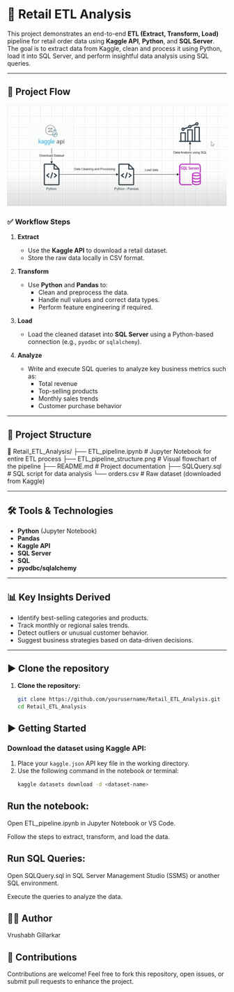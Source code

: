 # 🛒 Retail ETL Analysis

This project demonstrates an end-to-end **ETL (Extract, Transform, Load)** pipeline for retail order data using **Kaggle API**, **Python**, and **SQL Server**. The goal is to extract data from Kaggle, clean and process it using Python, load it into SQL Server, and perform insightful data analysis using SQL queries.

---

## 🧭 Project Flow

![ETL Pipeline Structure](ETL_pipeline_structure.png)

### ✅ Workflow Steps

1. **Extract**  
   - Use the **Kaggle API** to download a retail dataset.
   - Store the raw data locally in CSV format.

2. **Transform**  
   - Use **Python** and **Pandas** to:
     - Clean and preprocess the data.
     - Handle null values and correct data types.
     - Perform feature engineering if required.

3. **Load**  
   - Load the cleaned dataset into **SQL Server** using a Python-based connection (e.g., `pyodbc` or `sqlalchemy`).

4. **Analyze**  
   - Write and execute SQL queries to analyze key business metrics such as:
     - Total revenue
     - Top-selling products
     - Monthly sales trends
     - Customer purchase behavior

---

## 📁 Project Structure

📁 Retail_ETL_Analysis/
├── ETL_pipeline.ipynb # Jupyter Notebook for entire ETL process
├── ETL_pipeline_structure.png # Visual flowchart of the pipeline
├── README.md # Project documentation
├── SQLQuery.sql # SQL script for data analysis
└── orders.csv # Raw dataset (downloaded from Kaggle)



---

## 🛠️ Tools & Technologies

- **Python** (Jupyter Notebook)
- **Pandas**
- **Kaggle API**
- **SQL Server**
- **SQL**
- **pyodbc/sqlalchemy**

---

## 📊 Key Insights Derived

- Identify best-selling categories and products.
- Track monthly or regional sales trends.
- Detect outliers or unusual customer behavior.
- Suggest business strategies based on data-driven decisions.

---

## ▶️ Clone the repository

1. **Clone the repository:**
   ```bash
   git clone https://github.com/yourusername/Retail_ETL_Analysis.git
   cd Retail_ETL_Analysis


## ▶️ Getting Started

### Download the dataset using Kaggle API:

1. Place your `kaggle.json` API key file in the working directory.  
2. Use the following command in the notebook or terminal:
   ```bash
   kaggle datasets download -d <dataset-name>

## Run the notebook:

Open ETL_pipeline.ipynb in Jupyter Notebook or VS Code.

Follow the steps to extract, transform, and load the data.

## Run SQL Queries:

Open SQLQuery.sql in SQL Server Management Studio (SSMS) or another SQL environment.

Execute the queries to analyze the data.

## 👨‍💻 Author

Vrushabh Gillarkar


## 🙌 Contributions

Contributions are welcome!
Feel free to fork this repository, open issues, or submit pull requests to enhance the project.



